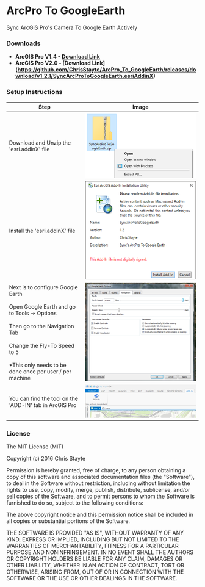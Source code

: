 # ArcPro To GoogleEarth
Sync ArcGIS Pro's Camera To Google Earth Actively

### Downloads
- **ArcGIS Pro V1.4 - [Download Link](https://github.com/ChrisStayte/ArcPro_To_GoogleEarth/releases/download/v1.2/SyncArcProToGoogleEarth.zip)**
- **ArcGIS Pro V2.0 - [Download Link]
(https://github.com/ChrisStayte/ArcPro_To_GoogleEarth/releases/download/v1.2.1/SyncArcProToGoogleEarth.esriAddinX)**

### Setup Instructions
| Step | Image |
| ---- | ----- |
| Download and Unzip the 'esri.addinX' file | ![alt tag](Images/unzip.png) |
| Install the 'esri.addinX' file | ![alt tag](Images/install.png) |
| Next is to configure Google Earth<br/><br/>Open Google Earth and go to Tools -> Options<br/><br/>Then go to the Navigation Tab<br/><br/>Change the Fly-To Speed to 5<br/><br/>*This only needs to be done once per user / per machine | ![alt tag](Images/google_earth_config.png)|
| You can find the tool on the 'ADD-IN' tab in ArcGIS Pro | ![alt tab](Images/AddInTab.png) |


### License

The MIT License (MIT)

Copyright (c) 2016 Chris Stayte

Permission is hereby granted, free of charge, to any person obtaining a copy
of this software and associated documentation files (the "Software"), to deal
in the Software without restriction, including without limitation the rights
to use, copy, modify, merge, publish, distribute, sublicense, and/or sell
copies of the Software, and to permit persons to whom the Software is
furnished to do so, subject to the following conditions:

The above copyright notice and this permission notice shall be included in all
copies or substantial portions of the Software.

THE SOFTWARE IS PROVIDED "AS IS", WITHOUT WARRANTY OF ANY KIND, EXPRESS OR
IMPLIED, INCLUDING BUT NOT LIMITED TO THE WARRANTIES OF MERCHANTABILITY,
FITNESS FOR A PARTICULAR PURPOSE AND NONINFRINGEMENT. IN NO EVENT SHALL THE
AUTHORS OR COPYRIGHT HOLDERS BE LIABLE FOR ANY CLAIM, DAMAGES OR OTHER
LIABILITY, WHETHER IN AN ACTION OF CONTRACT, TORT OR OTHERWISE, ARISING FROM,
OUT OF OR IN CONNECTION WITH THE SOFTWARE OR THE USE OR OTHER DEALINGS IN THE
SOFTWARE.

